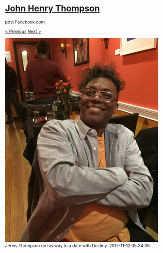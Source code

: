 # [John Henry Thompson](../README.md)
post Facebook.com

[< Previous](2017-11-12-5.md) [Next >](2017-11-12-7.md)

[![](../media/2017-11-12/OS-X-Photos-Jervis-Thompson-on-his-way-to-a-date-with-Destiny.jpg)](../README.md)
Jervis Thompson on his way to a date with Destiny.
2017-11-12 05:34:06